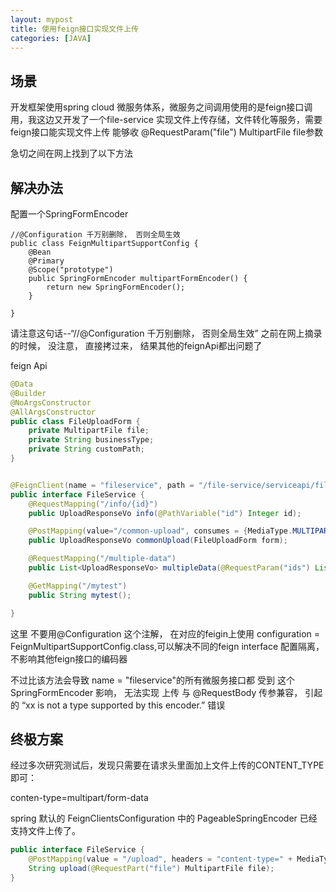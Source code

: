 ```yaml
---
layout: mypost
title: 使用feign接口实现文件上传
categories: [JAVA]
---
```


## 场景

开发框架使用spring cloud 微服务体系，微服务之间调用使用的是feign接口调用，我这边又开发了一个file-service 实现文件上传存储，文件转化等服务，需要feign接口能实现文件上传 能够收 @RequestParam("file") MultipartFile file参数

急切之间在网上找到了以下方法

## 解决办法

配置一个SpringFormEncoder

````
//@Configuration 千万别删除， 否则全局生效
public class FeignMultipartSupportConfig {
    @Bean
    @Primary
    @Scope("prototype")
    public SpringFormEncoder multipartFormEncoder() {
        return new SpringFormEncoder();
    }

}
````
请注意这句话--“//@Configuration 千万别删除， 否则全局生效” 之前在网上摘录的时候， 没注意， 直接拷过来， 结果其他的feignApi都出问题了


feign Api

````JAVA
@Data
@Builder
@NoArgsConstructor
@AllArgsConstructor
public class FileUploadForm {
    private MultipartFile file;
    private String businessType;
    private String customPath;
}


@FeignClient(name = "fileservice", path = "/file-service/serviceapi/file", contextId= "fileservice", configuration = FeignMultipartSupportConfig.class, decode404 = true)
public interface FileService {
    @RequestMapping("/info/{id}")
    public UploadResponseVo info(@PathVariable("id") Integer id);

    @PostMapping(value="/common-upload", consumes = {MediaType.MULTIPART_FORM_DATA_VALUE})
    public UploadResponseVo commonUpload(FileUploadForm form);

    @RequestMapping("/multiple-data")
    public List<UploadResponseVo> multipleData(@RequestParam("ids") List<Integer> ids);

    @GetMapping("/mytest")
    public String mytest();

}
````

这里 不要用@Configuration  这个注解， 在对应的feigin上使用  configuration = FeignMultipartSupportConfig.class,可以解决不同的feign interface 配置隔离，不影响其他feign接口的编码器

不过比该方法会导致 name = "fileservice"的所有微服务接口都 受到 这个 SpringFormEncoder 影响， 无法实现 上传 与 @RequestBody 传参兼容， 引起的 “xx is not a type supported by this encoder.” 错误

## 终极方案

经过多次研究测试后，发现只需要在请求头里面加上文件上传的CONTENT_TYPE即可：

conten-type=multipart/form-data

spring 默认的 FeignClientsConfiguration 中的  PageableSpringEncoder 已经支持文件上传了。

````java
public interface FileService {
    @PostMapping(value = "/upload", headers = "content-type=" + MediaType.MULTIPART_FORM_DATA_VALUE)
    String upload(@RequestPart("file") MultipartFile file);
}
````